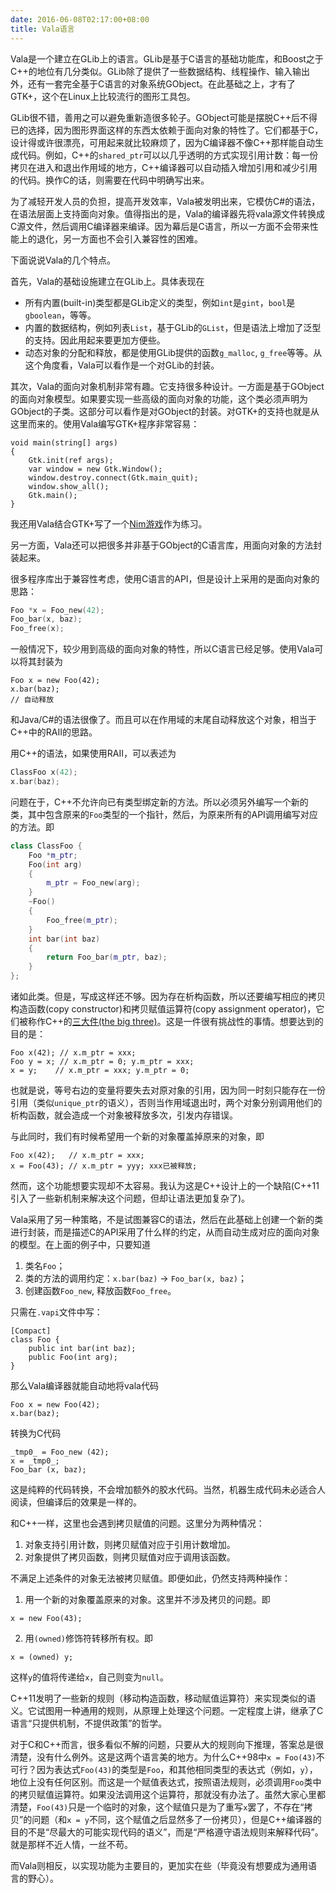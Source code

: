 ```yaml
---
date: 2016-06-08T02:17:00+08:00
title: Vala语言
---
```


Vala是一个建立在GLib上的语言。GLib是基于C语言的基础功能库，和Boost之于C++的地位有几分类似。GLib除了提供了一些数据结构、线程操作、输入输出外，还有一套完全基于C语言的对象系统GObject。在此基础之上，才有了GTK+，这个在Linux上比较流行的图形工具包。

GLib很不错，善用之可以避免重新造很多轮子。GObject可能是摆脱C++后不得已的选择，因为图形界面这样的东西太依赖于面向对象的特性了。它们都基于C，设计得或许很漂亮，可用起来就比较麻烦了，因为C编译器不像C++那样能自动生成代码。例如，C++的`shared_ptr`可以以几乎透明的方式实现引用计数：每一份拷贝在进入和退出作用域的地方，C++编译器可以自动插入增加引用和减少引用的代码。换作C的话，则需要在代码中明确写出来。

为了减轻开发人员的负担，提高开发效率，Vala被发明出来，它模仿C#的语法，在语法层面上支持面向对象。值得指出的是，Vala的编译器先将vala源文件转换成C源文件，然后调用C编译器来编译。因为幕后是C语言，所以一方面不会带来性能上的退化，另一方面也不会引入兼容性的困难。

<!--more-->

下面说说Vala的几个特点。

首先，Vala的基础设施建立在GLib上。具体表现在

* 所有内置(built-in)类型都是GLib定义的类型，例如`int`是`gint`，`bool`是`gboolean`，等等。
* 内置的数据结构，例如列表`List`，基于GLib的`GList`，但是语法上增加了泛型的支持。因此用起来要更加方便些。
* 动态对象的分配和释放，都是使用GLib提供的函数`g_malloc`, `g_free`等等。从这个角度看，Vala可以看作是一个对GLib的封装。

其次，Vala的面向对象机制非常有趣。它支持很多种设计。一方面是基于GObject的面向对象模型。如果要实现一些高级的面向对象的功能，这个类必须声明为GObject的子类。这部分可以看作是对GObject的封装。对GTK+的支持也就是从这里而来的。使用Vala编写GTK+程序非常容易：

```
void main(string[] args)
{
	Gtk.init(ref args);
	var window = new Gtk.Window();
	window.destroy.connect(Gtk.main_quit);
	window.show_all();
	Gtk.main();
}
```

我还用Vala结合GTK+写了一个[Nim游戏](https://www.github.com/z-rui/valanim/)作为练习。

另一方面，Vala还可以把很多并非基于GObject的C语言库，用面向对象的方法封装起来。

很多程序库出于兼容性考虑，使用C语言的API，但是设计上采用的是面向对象的思路：

```c
Foo *x = Foo_new(42);
Foo_bar(x, baz);
Foo_free(x);
```

一般情况下，较少用到高级的面向对象的特性，所以C语言已经足够。使用Vala可以将其封装为

```
Foo x = new Foo(42);
x.bar(baz);
// 自动释放
```

和Java/C#的语法很像了。而且可以在作用域的末尾自动释放这个对象，相当于C++中的RAII的思路。

用C++的语法，如果使用RAII，可以表述为
```c++
ClassFoo x(42);
x.bar(baz);
```

问题在于，C++不允许向已有类型绑定新的方法。所以必须另外编写一个新的类，其中包含原来的`Foo`类型的一个指针，然后，为原来所有的API调用编写对应的方法。即

```c++
class ClassFoo {
	Foo *m_ptr;
	Foo(int arg)
	{
		m_ptr = Foo_new(arg);
	}
	~Foo()
	{
		Foo_free(m_ptr);
	}
	int bar(int baz)
	{
		return Foo_bar(m_ptr, baz);
	}
};
```

诸如此类。但是，写成这样还不够。因为存在析构函数，所以还要编写相应的拷贝构造函数(copy constructor)和拷贝赋值运算符(copy assignment operator)，它们被称作C++的[三大件(the big three)](https://en.wikipedia.org/wiki/Rule_of_three_(C%2B%2B_programming))。这是一件很有挑战性的事情。想要达到的目的是：

```
Foo x(42); // x.m_ptr = xxx;
Foo y = x; // x.m_ptr = 0; y.m_ptr = xxx;
x = y;    // x.m_ptr = xxx; y.m_ptr = 0;
```

也就是说，等号右边的变量将要失去对原对象的引用，因为同一时刻只能存在一份引用（类似`unique_ptr`的语义），否则当作用域退出时，两个对象分别调用他们的析构函数，就会造成一个对象被释放多次，引发内存错误。

与此同时，我们有时候希望用一个新的对象覆盖掉原来的对象，即

```
Foo x(42);   // x.m_ptr = xxx;
x = Foo(43); // x.m_ptr = yyy; xxx已被释放;
```

然而，这个功能想要实现却不太容易。我认为这是C++设计上的一个缺陷(C++11引入了一些新机制来解决这个问题，但却让语法更加复杂了)。

Vala采用了另一种策略，不是试图兼容C的语法，然后在此基础上创建一个新的类进行封装，而是描述C的API采用了什么样的约定，从而自动生成对应的面向对象的模型。在上面的例子中，只要知道

1. 类名`Foo`；
2. 类的方法的调用约定：`x.bar(baz)` -> `Foo_bar(x, baz)`；
3. 创建函数`Foo_new`, 释放函数`Foo_free`。

只需在`.vapi`文件中写：

```
[Compact]
class Foo {
	public int bar(int baz);
	public Foo(int arg);
}
```

那么Vala编译器就能自动地将vala代码
```
Foo x = new Foo(42);
x.bar(baz);
```
转换为C代码
```
_tmp0_ = Foo_new (42);
x = _tmp0_;
Foo_bar (x, baz);
```

这是纯粹的代码转换，不会增加额外的胶水代码。当然，机器生成代码未必适合人阅读，但编译后的效果是一样的。

和C++一样，这里也会遇到拷贝赋值的问题。这里分为两种情况：

1. 对象支持引用计数，则拷贝赋值对应于引用计数增加。
2. 对象提供了拷贝函数，则拷贝赋值对应于调用该函数。

不满足上述条件的对象无法被拷贝赋值。即便如此，仍然支持两种操作：

1. 用一个新的对象覆盖原来的对象。这里并不涉及拷贝的问题。即
<pre><code>x = new Foo(43);</code></pre>
2. 用`(owned)`修饰符转移所有权。即
<pre><code>x = (owned) y;</code></pre>
这样`y`的值将传递给`x`，自己则变为`null`。

C++11发明了一些新的规则（移动构造函数，移动赋值运算符）来实现类似的语义。它试图用一种通用的规则，从原理上处理这个问题。一定程度上讲，继承了C语言“只提供机制，不提供政策”的哲学。

对于C和C++而言，很多看似不解的问题，只要从大的规则向下推理，答案总是很清楚，没有什么例外。这是这两个语言美的地方。为什么C++98中`x = Foo(43)`不可行？因为表达式`Foo(43)`的类型是`Foo`，和其他相同类型的表达式（例如，`y`），地位上没有任何区别。而这是一个赋值表达式，按照语法规则，必须调用`Foo`类中的拷贝赋值运算符。如果没法调用这个运算符，那就没有办法了。虽然大家心里都清楚，`Foo(43)`只是一个临时的对象，这个赋值只是为了重写`x`罢了，不存在“拷贝”的问题（和`x = y`不同，这个赋值之后显然多了一份拷贝），但是C++编译器的目的不是“尽最大的可能实现代码的语义”，而是“严格遵守语法规则来解释代码”。就是那样不近人情，一丝不苟。

而Vala则相反，以实现功能为主要目的，更加实在些（毕竟没有想要成为通用语言的野心）。
